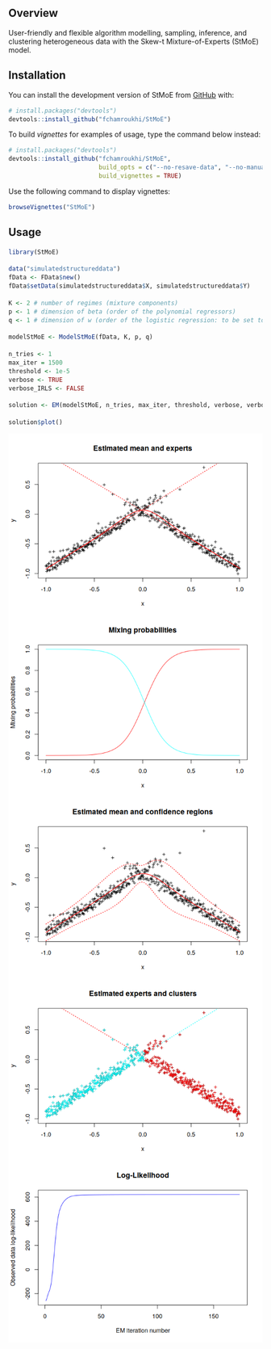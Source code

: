 
<!-- README.md is generated from README.Rmd. Please edit that file -->

## Overview

<!-- badges: start -->

<!-- badges: end -->

User-friendly and flexible algorithm modelling, sampling, inference, and
clustering heterogeneous data with the Skew-t Mixture-of-Experts (StMoE)
model.

## Installation

You can install the development version of StMoE from
[GitHub](https://github.com/) with:

``` r
# install.packages("devtools")
devtools::install_github("fchamroukhi/StMoE")
```

To build *vignettes* for examples of usage, type the command below
instead:

``` r
# install.packages("devtools")
devtools::install_github("fchamroukhi/StMoE", 
                         build_opts = c("--no-resave-data", "--no-manual"), 
                         build_vignettes = TRUE)
```

Use the following command to display vignettes:

``` r
browseVignettes("StMoE")
```

## Usage

``` r
library(StMoE)

data("simulatedstructureddata")
fData <- FData$new()
fData$setData(simulatedstructureddata$X, simulatedstructureddata$Y)

K <- 2 # number of regimes (mixture components)
p <- 1 # dimension of beta (order of the polynomial regressors)
q <- 1 # dimension of w (order of the logistic regression: to be set to 1 for segmentation)

modelStMoE <- ModelStMoE(fData, K, p, q)

n_tries <- 1
max_iter = 1500
threshold <- 1e-5
verbose <- TRUE
verbose_IRLS <- FALSE

solution <- EM(modelStMoE, n_tries, max_iter, threshold, verbose, verbose_IRLS)

solution$plot()
```

<img src="man/figures/README-unnamed-chunk-5-1.png" style="display: block; margin: auto;" /><img src="man/figures/README-unnamed-chunk-5-2.png" style="display: block; margin: auto;" /><img src="man/figures/README-unnamed-chunk-5-3.png" style="display: block; margin: auto;" /><img src="man/figures/README-unnamed-chunk-5-4.png" style="display: block; margin: auto;" /><img src="man/figures/README-unnamed-chunk-5-5.png" style="display: block; margin: auto;" />
